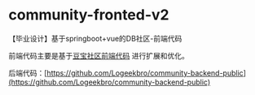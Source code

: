# community-fronted-v2
【毕业设计】基于springboot+vue的DB社区-前端代码

前端代码主要是基于[豆宝社区前端代码](https://github.com/songboriceman/doubao_community_frontend) 进行扩展和优化。

后端代码：[https://github.com/Logeekbro/community-backend-public](https://github.com/Logeekbro/community-backend-public)
